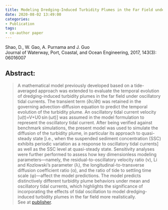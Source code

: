 ```yaml
---
title: Modeling Dredging-Induced Turbidity Plumes in the Far Field under Oscillatory Tidal Currents
date: 2020-08-02 13:49:00
categories:
- Publication
tags:
- co-author paper
---
```

<p> Shao, D., W. Gao, A. Purnama and J. Guo <br/> Journal of Waterway, Port, Coastal, and Ocean Engineering, 2017, 143(3): 06016007 </p>

## Abstract:
>A mathematical model previously developed based on a tide-averaged approach was extended to evaluate the temporal evolution of dredging-induced turbidity plumes in the far field under oscillatory tidal currents. The transient term (∂c/∂t) was retained in the governing advection-diffusion equation to predict the temporal evolution of the turbidity plume. An oscillatory tidal current velocity [u(t)=V+U0 sin (ωt)] was assumed in the model formulation to represent the oscillatory tidal current. After being verified against benchmark simulations, the present model was used to simulate the diffusion of the turbidity plume, in particular its approach to quasi-steady state [i.e., when the suspended sediment concentration (SSC) exhibits periodic variation as a response to oscillatory tidal currents] as well as the SSC level at quasi-steady state. Sensitivity analyses were further performed to assess how key dimensionless modeling parameters—namely, the residual-to-oscillatory velocity ratio (ν), Li and Kozlowski’s parameter (λ), the longitudinal-to-transverse diffusion coefficient ratio (α), and the ratio of tide to settling time scale (φ)—affect the model predictions. The model predicts distinctively different turbidity plume behaviors under mean and oscillatory tidal currents, which highlights the significance of incorporating the effects of tidal oscillation to model dredging-induced turbidity plumes in the far field more realistically. <br/>
See at [publisher](https://ascelibrary.org/doi/abs/10.1061/%28ASCE%29WW.1943-5460.0000379).
